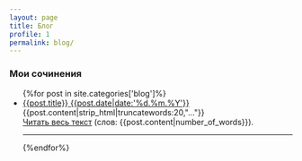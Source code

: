 ```yaml
---
layout: page
title: Блог
profile: 1
permalink: blog/
---
```


### Мои сочинения

<ul class="list">
{%for post in site.categories['blog']%}
	<li>
		<a href="{{post.url}}">
			<div class="title">
				{{post.title}}
				<span class="date">{{post.date|date:'%d.%m.%Y'}}</span>
			</div>
		</a>
			<div class="cite">
				{{post.content|strip_html|truncatewords:20,"..."}}
				<br/><a href="{{post.url}}">Читать весь текст</a> (слов: {{post.content|number_of_words}}).
			</div>
	</li>
	<hr/>
{%endfor%}
</ul>
